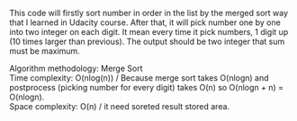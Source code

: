 This code will firstly sort number in order in the list by the merged sort way that I learned in Udacity course. After that, it will pick number one by one into two integer on each digit. It mean every time it pick numbers, 1 digit up (10 times larger than previous). The output should be two integer that sum must be maximum. <br>

Algorithm methodology: Merge Sort <br>
Time complexity: O(nlog(n)) / Because merge sort takes O(nlogn) and postprocess (picking number for every digit) takes O(n) so O(nlogn + n) = O(nlogn).  <br>
Space complexity: O(n) / it need soreted result stored area. <br>
